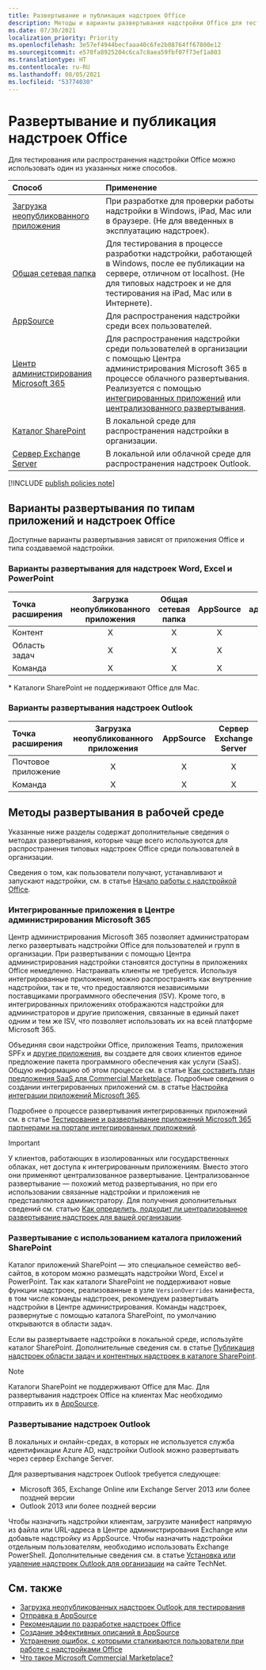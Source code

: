 ```yaml
---
title: Развертывание и публикация надстроек Office
description: Методы и варианты развертывания надстройки Office для тестирования и распространения.
ms.date: 07/30/2021
localization_priority: Priority
ms.openlocfilehash: 3e57ef4944becfaaa40c6fe2b08764ff67800e12
ms.sourcegitcommit: e570fa8925204c6ca7c8aea59fbf07f73ef1a803
ms.translationtype: HT
ms.contentlocale: ru-RU
ms.lasthandoff: 08/05/2021
ms.locfileid: "53774030"
---
```

# <a name="deploy-and-publish-office-add-ins"></a>Развертывание и публикация надстроек Office

Для тестирования или распространения надстройки Office можно использовать один из указанных ниже способов.

|**Способ**|**Применение**|
|:---------|:------------|
|[Загрузка неопубликованного приложения](../testing/test-debug-office-add-ins.md#sideload-an-office-add-in-for-testing)|При разработке для проверки работы надстройки в Windows, iPad, Mac или в браузере. (Не для введенных в эксплуатацию надстроек).|
|[Общая сетевая папка](../testing/create-a-network-shared-folder-catalog-for-task-pane-and-content-add-ins.md)|Для тестирования в процессе разработки надстройки, работающей в Windows, после ее публикации на сервере, отличном от localhost. (Не для типовых надстроек и не для тестирования на iPad, Mac или в Интернете).|
|[AppSource](/office/dev/store/submit-to-appsource-via-partner-center)|Для распространения надстройки среди всех пользователей.|
|[Центр администрирования Microsoft 365](/microsoft-365/admin/manage/test-and-deploy-microsoft-365-apps)|Для распространения надстройки среди пользователей в организации с помощью Центра администрирования Microsoft 365 в процессе облачного развертывания. Реализуется с помощью [интегрированных приложений](/microsoft-365/admin/manage/test-and-deploy-microsoft-365-apps) или [централизованного развертывания](/microsoft-365/admin/manage/centralized-deployment-of-add-ins). |
|[Каталог SharePoint](publish-task-pane-and-content-add-ins-to-an-add-in-catalog.md)|В локальной среде для распространения надстройки в организации.|
|[Сервер Exchange Server](#outlook-add-in-deployment)|В локальной или облачной среде для распространения надстроек Outlook.|

[!INCLUDE [publish policies note](../includes/note-publish-policies.md)]

## <a name="deployment-options-by-office-application-and-add-in-type"></a>Варианты развертывания по типам приложений и надстроек Office

Доступные варианты развертывания зависят от приложения Office и типа создаваемой надстройки.

### <a name="deployment-options-for-word-excel-and-powerpoint-add-ins"></a>Варианты развертывания для надстроек Word, Excel и PowerPoint

| Точка расширения | Загрузка неопубликованного приложения | Общая сетевая папка | AppSource | Центр администрирования Microsoft 365 | Каталог SharePoint\* |
|:----------------|:-----------:|:-------------:|:---------:|:--------------------------:|:--------------------:|
| Контент         | X           | X             | X         | X                          | X                    |
| Область задач       | X           | X             | X         | X                          | X                    |
| Команда         | X           | X             | X         | X                          |                      |

&#42; Каталоги SharePoint не поддерживают Office для Mac.

### <a name="deployment-options-for-outlook-add-ins"></a>Варианты развертывания надстроек Outlook

| Точка расширения | Загрузка неопубликованного приложения | AppSource | Сервер Exchange Server |
|:----------------|:-----------:|:---------:|:---------------:|
| Почтовое приложение        | X           | X         | X               |
| Команда         | X           | X         | X               |

## <a name="production-deployment-methods"></a>Методы развертывания в рабочей среде

Указанные ниже разделы содержат дополнительные сведения о методах развертывания, которые чаще всего используются для распространения типовых надстроек Office среди пользователей в организации.

Сведения о том, как пользователи получают, устанавливают и запускают надстройки, см. в статье [Начало работы с надстройкой Office](https://support.office.com/article/start-using-your-office-add-in-82e665c4-6700-4b56-a3f3-ef5441996862).

### <a name="integrated-apps-via-the-microsoft-365-admin-center"></a>Интегрированные приложения в Центре администрирования Microsoft 365

Центр администрирования Microsoft 365 позволяет администраторам легко развертывать надстройки Office для пользователей и групп в организации. При развертывании с помощью Центра администрирования надстройки становятся доступны в приложениях Office немедленно. Настраивать клиенты не требуется. Используя интегрированные приложения, можно распространять как внутренние надстройки, так и те, что предоставляются независимыми поставщиками программного обеспечения (ISV). Кроме того, в интегрированных приложениях отображаются надстройки для администраторов и другие приложения, связанные в единый пакет одним и тем же ISV, что позволяет использовать их на всей платформе Microsoft 365.

Объединяя свои надстройки Office, приложения Teams, приложения SPFx и [другие приложения](/microsoft-365/admin/manage/test-and-deploy-microsoft-365-apps#what-apps-can-i-deploy-from-integrated-apps), вы создаете для своих клиентов единое предложение пакета программного обеспечения как услуги (SaaS). Общую информацию об этом процессе см. в статье [Как составить план предложения SaaS для Commercial Marketplace](/azure/marketplace/plan-saas-offer). Подробные сведения о создании интегрированных приложений см. в статье [Настройка интеграции приложений Microsoft 365](/azure/marketplace/create-new-saas-offer#configure-microsoft-365-app-integration).

Подробнее о процессе развертывания интегрированных приложений см. в статье [Тестирование и развертывание приложений Microsoft 365 партнерами на портале интегрированных приложений](/microsoft-365/admin/manage/test-and-deploy-microsoft-365-apps).

> [!IMPORTANT]
> У клиентов, работающих в изолированных или государственных облаках, нет доступа к интегрированным приложениям. Вместо этого они применяют централизованное развертывание. Централизованное развертывание — похожий метод развертывания, но при его использовании связанные надстройки и приложения не представляются администратору. Для получения дополнительных сведений см. статью [Как определить, подходит ли централизованное развертывание надстроек для вашей организации](/microsoft-365/admin/manage/centralized-deployment-of-add-ins).

### <a name="sharepoint-app-catalog-deployment"></a>Развертывание с использованием каталога приложений SharePoint

Каталог приложений SharePoint — это специальное семейство веб-сайтов, в котором можно размещать надстройки Word, Excel и PowerPoint. Так как каталоги SharePoint не поддерживают новые функции надстроек, реализованные в узле `VersionOverrides` манифеста, в том числе команды надстроек, рекомендуем развертывать надстройки в Центре администрирования. Команды надстроек, развернутые с помощью каталога SharePoint, по умолчанию открываются в области задач.

Если вы развертываете надстройки в локальной среде, используйте каталог SharePoint. Дополнительные сведения см. в статье [Публикация надстроек области задач и контентных надстроек в каталоге SharePoint](publish-task-pane-and-content-add-ins-to-an-add-in-catalog.md).

> [!NOTE]
> Каталоги SharePoint не поддерживают Office для Mac. Для развертывания надстроек Office на клиентах Mac необходимо отправить их в [AppSource](/office/dev/store/submit-to-the-office-store).

### <a name="outlook-add-in-deployment"></a>Развертывание надстроек Outlook

В локальных и онлайн-средах, в которых не используется служба идентификации Azure AD, надстройки Outlook можно развертывать через сервер Exchange Server.

Для развертывания надстроек Outlook требуется следующее:

- Microsoft 365, Exchange Online или Exchange Server 2013 или более поздней версии
- Outlook 2013 или более поздней версии

Чтобы назначить надстройки клиентам, загрузите манифест напрямую из файла или URL-адреса в Центре администрирования Exchange или добавьте надстройку из AppSource. Чтобы назначить надстройки отдельным пользователям, необходимо использовать Exchange PowerShell. Дополнительные сведения см. в статье [Установка или удаление надстроек Outlook для организации](/exchange/clients-and-mobile-in-exchange-online/add-ins-for-outlook/install-or-remove-outlook-add-ins) на сайте TechNet.

## <a name="see-also"></a>См. также

- [Загрузка неопубликованных надстроек Outlook для тестирования](../testing/create-a-network-shared-folder-catalog-for-task-pane-and-content-add-ins.md)
- [Отправка в AppSource][AppSource]
- [Рекомендации по разработке надстроек Office](../design/add-in-design.md)
- [Создание эффективных описаний в AppSource](/office/dev/store/create-effective-office-store-listings)
- [Устранение ошибок, с которыми сталкиваются пользователи при работе с надстройками Office](../testing/testing-and-troubleshooting.md)
- [Что такое Microsoft Commercial Marketplace?](/azure/marketplace/overview)

[AppSource]: /office/dev/store/submit-to-appsource-via-partner-center
